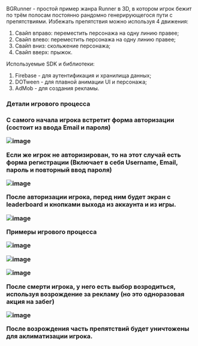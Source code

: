 BGRunner - простой пример жанра Runner в 3D, в котором игрок бежит по трём полосам постоянно рандомно генерирующегося пути с препятствиями.
Избежать препятствия можно используя 4 движения:
  1. Свайп вправо: переместить персонажа на одну линию правее;
  2. Свайп влево: переместить персонажа на одну линию правее;
  3. Свайп вниз: скольжение персонажа;
  4. Свайп вверх: прыжок.

Используемые SDK и библиотеки:
  1. Firebase - для аутентификация и хранилища данных;
  2. DOTween - для плавной анимации UI и персонажа;
  3. AdMob - для создания рекламы.

<h3>Детали игрового процесса<h3>

С самого начала игрока встретит форма авторизации (состоит из ввода Email и пароля)

![image](https://github.com/Shtormans/BG_Test_1/assets/55661184/005f7785-bc5e-47ee-951e-bc63e71e0b33)

Если же игрок не авторизирован, то на этот случай есть форма регистрации (Включает в себя Username, Email, пароль и повторный ввод пароля)

![image](https://github.com/Shtormans/BG_Test_1/assets/55661184/113d8bef-8df3-4669-8373-602628338b6c)

После авторизации игрока, перед ним будет экран с leaderboard и кнопками выхода из аккаунта и из игры.

![image](https://github.com/Shtormans/BG_Test_1/assets/55661184/ab3627c9-0052-4bd2-9bdd-93a1b538e945)

Примеры игрового процесса

![image](https://github.com/Shtormans/BG_Test_1/assets/55661184/063991c3-0581-4b81-ad28-7368d0cef5d5)

![image](https://github.com/Shtormans/BG_Test_1/assets/55661184/d7dfdc0e-2147-4773-8c7d-c64ef2695791)

![image](https://github.com/Shtormans/BG_Test_1/assets/55661184/83029973-c704-4e70-93f0-2456f26006bf)


После смерти игрока, у него есть выбор возродиться, используя возрождение за рекламу (но это одноразовая акция на забег)

![image](https://github.com/Shtormans/BG_Test_1/assets/55661184/211942d1-c9ce-4e54-bbf9-008cf9e845c2)

После возрождения часть препятствий будет уничтожены для аклиматизации игрока.
